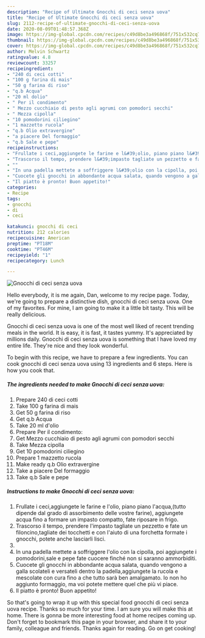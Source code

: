 ```yaml
---
description: "Recipe of Ultimate Gnocchi di ceci senza uova"
title: "Recipe of Ultimate Gnocchi di ceci senza uova"
slug: 2112-recipe-of-ultimate-gnocchi-di-ceci-senza-uova
date: 2020-08-09T01:48:57.368Z
image: https://img-global.cpcdn.com/recipes/c49d8be3a496868f/751x532cq70/gnocchi-di-ceci-senza-uova-recipe-main-photo.jpg
thumbnail: https://img-global.cpcdn.com/recipes/c49d8be3a496868f/751x532cq70/gnocchi-di-ceci-senza-uova-recipe-main-photo.jpg
cover: https://img-global.cpcdn.com/recipes/c49d8be3a496868f/751x532cq70/gnocchi-di-ceci-senza-uova-recipe-main-photo.jpg
author: Melvin Schwartz
ratingvalue: 4.8
reviewcount: 33257
recipeingredient:
- "240 di ceci cotti"
- "100 g farina di mais"
- "50 g farina di riso"
- "q.b Acqua"
- "20 ml dolio"
- " Per il condimento"
- " Mezzo cucchiaio di pesto agli agrumi con pomodori secchi"
- " Mezza cipolla"
- "10 pomodorini ciliegino"
- "1 mazzetto rucola"
- "q.b Olio extravergine"
- "a piacere Del formaggio"
- "q.b Sale e pepe"
recipeinstructions:
- "Frullate i ceci,aggiungete le farine e l&#39;olio, piano piano l&#39;acqua,(tutto dipende dal grado di assorbimento delle vostre farine), aggiungete acqua fino a formare un impasto compatto, fate riposare in frigo."
- "Trascorso il tempo, prendere l&#39;impasto tagliate un pezzetto e fate un filoncino,tagliate dei tocchetti e con l&#39;aiuto di una forchetta formate i gnocchi, potete anche lasciarli lisci."
- ""
- "In una padella mettete a soffriggere l&#39;olio con la cipolla, poi aggiungete i pomodorini,sale e pepe fate cuocere finché non si saranno ammorbiditi."
- "Cuocete gli gnocchi in abbondante acqua salata, quando vengono a galla scolateli e versateli dentro la padella,aggiungete la rucola e mescolate con cura fino a che tutto sarà ben amalgamato. Io non ho aggiunto formaggio, ma voi potete mettere quel che più vi piace."
- "Il piatto è pronto! Buon appetito!"
categories:
- Recipe
tags:
- gnocchi
- di
- ceci

katakunci: gnocchi di ceci 
nutrition: 212 calories
recipecuisine: American
preptime: "PT18M"
cooktime: "PT46M"
recipeyield: "1"
recipecategory: Lunch

---
```



![Gnocchi di ceci senza uova](https://img-global.cpcdn.com/recipes/c49d8be3a496868f/751x532cq70/gnocchi-di-ceci-senza-uova-recipe-main-photo.jpg)

Hello everybody, it is me again, Dan, welcome to my recipe page. Today, we're going to prepare a distinctive dish, gnocchi di ceci senza uova. One of my favorites. For mine, I am going to make it a little bit tasty. This will be really delicious.

Gnocchi di ceci senza uova is one of the most well liked of recent trending meals in the world. It is easy, it is fast, it tastes yummy. It's appreciated by millions daily. Gnocchi di ceci senza uova is something that I have loved my entire life. They're nice and they look wonderful.




To begin with this recipe, we have to prepare a few ingredients. You can cook gnocchi di ceci senza uova using 13 ingredients and 6 steps. Here is how you cook that.

<!--inarticleads1-->

##### The ingredients needed to make Gnocchi di ceci senza uova:

1. Prepare 240 di ceci cotti
1. Take 100 g farina di mais
1. Get 50 g farina di riso
1. Get q.b Acqua
1. Take 20 ml d&#39;olio
1. Prepare  Per il condimento:
1. Get  Mezzo cucchiaio di pesto agli agrumi con pomodori secchi
1. Take  Mezza cipolla
1. Get 10 pomodorini ciliegino
1. Prepare 1 mazzetto rucola
1. Make ready q.b Olio extravergine
1. Take a piacere Del formaggio
1. Take q.b Sale e pepe




<!--inarticleads2-->

##### Instructions to make Gnocchi di ceci senza uova:

1. Frullate i ceci,aggiungete le farine e l&#39;olio, piano piano l&#39;acqua,(tutto dipende dal grado di assorbimento delle vostre farine), aggiungete acqua fino a formare un impasto compatto, fate riposare in frigo.
1. Trascorso il tempo, prendere l&#39;impasto tagliate un pezzetto e fate un filoncino,tagliate dei tocchetti e con l&#39;aiuto di una forchetta formate i gnocchi, potete anche lasciarli lisci.
1. 
1. In una padella mettete a soffriggere l&#39;olio con la cipolla, poi aggiungete i pomodorini,sale e pepe fate cuocere finché non si saranno ammorbiditi.
1. Cuocete gli gnocchi in abbondante acqua salata, quando vengono a galla scolateli e versateli dentro la padella,aggiungete la rucola e mescolate con cura fino a che tutto sarà ben amalgamato. Io non ho aggiunto formaggio, ma voi potete mettere quel che più vi piace.
1. Il piatto è pronto! Buon appetito!




So that's going to wrap it up with this special food gnocchi di ceci senza uova recipe. Thanks so much for your time. I am sure you will make this at home. There is gonna be more interesting food at home recipes coming up. Don't forget to bookmark this page in your browser, and share it to your family, colleague and friends. Thanks again for reading. Go on get cooking!
